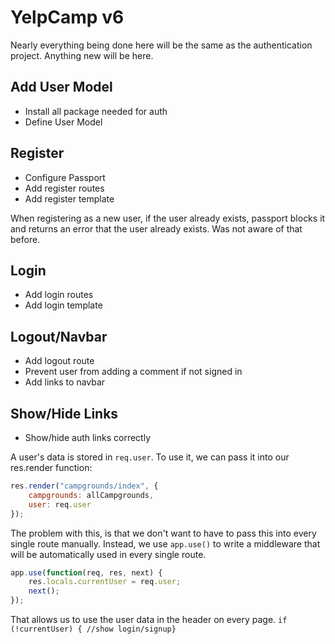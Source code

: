 # YelpCamp v6

Nearly everything being done here will be the same as the authentication project. Anything new will be here.

## Add User Model

* Install all package needed for auth
* Define User Model

## Register

* Configure Passport
* Add register routes
* Add register template

When registering as a new user, if the user already exists, passport blocks it and returns an error that the user already exists. Was not aware of that before.

## Login

* Add login routes
* Add login template

## Logout/Navbar

* Add logout route
* Prevent user from adding a comment if not signed in
* Add links to navbar

## Show/Hide Links

* Show/hide auth links correctly  

A user's data is stored in `req.user`. To use it, we can pass it into our res.render function:

```javascript
res.render("campgrounds/index", {
	campgrounds: allCampgrounds,
	user: req.user
});
```

The problem with this, is that we don't want to have to pass this into every single route manually. Instead, we use `app.use()` to write a middleware that will be automatically used in every single route.


```javascript
app.use(function(req, res, next) {
	res.locals.currentUser = req.user;
	next();
});
```

That allows us to use the user data in the header on every page. `if (!currentUser) { //show login/signup}`